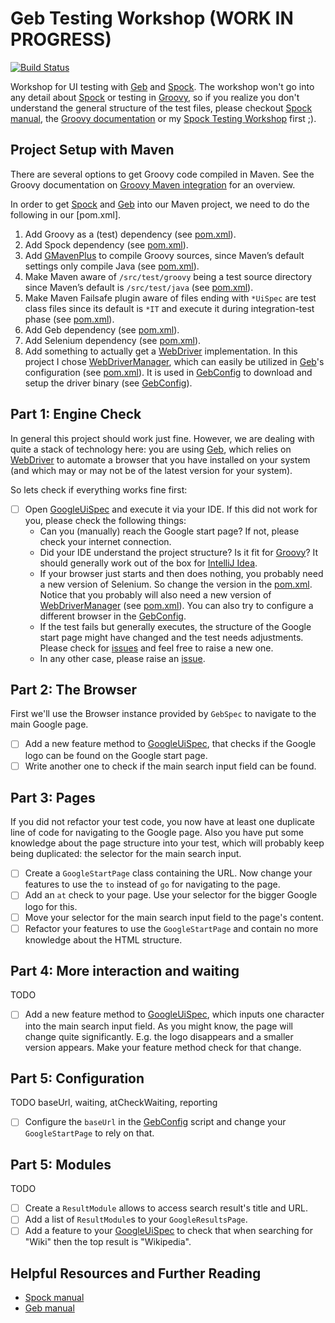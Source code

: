Geb Testing Workshop (WORK IN PROGRESS)
====================

[![Build Status](https://travis-ci.org/mkutz/geb-testing-workshop.svg?branch=master)](https://travis-ci.org/mkutz/geb-testing-workshop)

Workshop for UI testing with [Geb] and [Spock]. The workshop won't go into any detail
about [Spock] or testing in [Groovy], so if you realize you don't understand the general structure of the test files,
please checkout [Spock manual], the [Groovy documentation] or my [Spock Testing Workshop] first ;).

Project Setup with Maven
------------------------
There are several options to get Groovy code compiled in Maven. See the Groovy documentation on [Groovy Maven integration] for an overview.

In order to get [Spock] and [Geb] into our Maven project, we need to do the following in our [pom.xml].

1. Add Groovy as a (test) dependency (see [pom.xml](pom.xml#L27-L32)).
2. Add Spock dependency (see [pom.xml](pom.xml#L35-L40)).
3. Add [GMavenPlus] to compile Groovy sources, since Maven’s default settings only compile Java (see [pom.xml](pom.xml#L82-L105)).
4. Make Maven aware of `/src/test/groovy` being a test source directory since Maven’s default is `/src/test/java` (see [pom.xml](pom.xml#L79)).
5. Make Maven Failsafe plugin aware of files ending with `*UiSpec` are test class files since its default is `*IT` and execute it during integration-test phase (see [pom.xml](pom.xml#L107-L125)).
6. Add Geb dependency (see [pom.xml](pom.xml#L41-L46)).
7. Add Selenium dependency (see [pom.xml](pom.xml#L62-L67)).
8. Add something to actually get a [WebDriver] implementation. In this project I chose [WebDriverManager], which can easily be utilized in [Geb]'s configuration (see [pom.xml](pom.xml#L69-L73)). It is used in [GebConfig] to download and setup the driver binary (see [GebConfig](src/test/resources/GebConfig.groovy#L28-L35)).

Part 1: Engine Check
--------------------
In general this project should work just fine. However, we are dealing with quite a stack of technology here: you are
using [Geb], which relies on [WebDriver] to automate a browser that you have installed on your system (and which may
or may not be of the latest version for your system).

So lets check if everything works fine first:
- [ ] Open [GoogleUiSpec] and execute it via your IDE.
  If this did not work for you, please check the following things:
  - Can you (manually) reach the Google start page? If not, please check your internet connection.
  - Did your IDE understand the project structure? Is it fit for [Groovy]? It should generally work out of the box
  for [IntelliJ Idea](https://www.jetbrains.com/idea/download/).
  - If your browser just starts and then does nothing, you probably need a new version of Selenium. So change the
  version in the [pom.xml](pom.xml#L62-L67). Notice that you probably will also need a new version of
  [WebDriverManager] (see [pom.xml](pom.xml#L69-L73)). You can also try to configure a different browser in the
  [GebConfig].
  - If the test fails but generally executes, the structure of the Google start page might have changed and the test
  needs adjustments. Please check for [issues] and feel free to raise a new one.
  - In any other case, please raise an [issue][issues].

Part 2: The Browser
-------------------
First we'll use the Browser instance provided by `GebSpec` to navigate to the main Google page.

- [ ] Add a new feature method to [GoogleUiSpec], that checks if the Google logo can be found on the Google start
page.
- [ ] Write another one to check if the main search input field can be found.

Part 3: Pages
-------------
If you did not refactor your test code, you now have at least one duplicate line of code for navigating to the Google
page. Also you have put some knowledge about the page structure into your test, which will probably keep being
duplicated: the selector for the main search input.

- [ ] Create a `GoogleStartPage` class containing the URL. Now change your features to use the `to` instead of `go` for
navigating to the page.
- [ ] Add an `at` check to your page. Use your selector for the bigger Google logo for this.
- [ ] Move your selector for the main search input field to the page's content.
- [ ] Refactor your features to use the `GoogleStartPage` and contain no more knowledge about the HTML structure.

Part 4: More interaction and waiting
------------------------------------
TODO

- [ ] Add a new feature method to [GoogleUiSpec], which inputs one character into the main search input field.
As you might know, the page will change quite significantly. E.g. the logo disappears and a smaller version appears.
Make your feature method check for that change.

Part 5: Configuration
---------------------
TODO baseUrl, waiting, atCheckWaiting, reporting

- [ ] Configure the `baseUrl` in the [GebConfig] script and change your `GoogleStartPage` to rely on that.

Part 5: Modules
---------------
TODO

- [ ] Create a `ResultModule` allows to access search result's title and URL.
- [ ] Add a list of `ResultModule`s to your `GoogleResultsPage`.
- [ ] Add a feature to your [GoogleUiSpec] to check that when searching for "Wiki" then the top result is
"Wikipedia".

Helpful Resources and Further Reading
-------------------------------------
* [Spock manual]
* [Geb manual]


[Groovy]: <http://www.groovy-lang.org/>
[Groovy documentation]: <http://www.groovy-lang.org/documentation.html>
[Groovy Maven integration]: <http://docs.groovy-lang.org/latest/html/documentation/tools-groovyc.html#_maven_integration>

[Spock]: <https://github.com/spockframework/spock>
[Spock manual]: <http://docs.spockframework.org/>
[Spock Testing Workshop]: <https://github.com/mkutz/spock-testing-workshop>

[Geb]: <http://www.gebish.org/>
[Geb manual]: <http://www.gebish.org/manual/current/>
[Introduction section]: <http://www.gebish.org/manual/current/#introduction>
[Browser section]: <http://www.gebish.org/manual/current/#browser>
[WebDriver implementation section]: <http://www.gebish.org/manual/current/#driver>
[Interacting with content section]: <http://www.gebish.org/manual/current/#navigator>
[Pages section]: <http://www.gebish.org/manual/current/#pages>
[Modules section]: <http://www.gebish.org/manual/current/#modules>
[Configuration section]: <http://www.gebish.org/manual/current/#configuration>
[Implicit assertions section]: <http://www.gebish.org/manual/current/#implicit-assertions>
[Spock, JUnit & TestNG section]: <http://www.gebish.org/manual/current/#spock-junit-testng>
[Javascript, AJAX and dynamic pages seaction]: <http://www.gebish.org/manual/current/#javascript-ajax-and-dynamic-pages>
[Waiting section]: <http://www.gebish.org/manual/current/#waiting>

[GMavenPlus]: <http://groovy.github.io/GMavenPlus/>

[WebDriver]: <http://www.seleniumhq.org/projects/webdriver/>
[WebDriverManager]: <https://github.com/bonigarcia/webdrivermanager>

[GoogleUiSpec]: <src/test/groovy/de/assertagile/workshop/gebtesting/test/GoogleUiSpec.groovy>
[GoogleStartPage]: <src/test/groovy/de/assertagile/workshop/gebtesting/test/pages/GoogleStartPage.groovy>
[GoogleUserActor]: <src/test/groovy/de/assertagile/workshop/gebtesting/test/actors/GoogleUserActor.groovy>
[GebConfig]: <src/test/resources/GebConfig.groovy>

[issues]: </issues>
